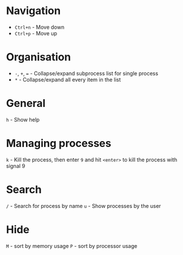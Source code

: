 # Navigation
* `Ctrl+n` - Move down
* `Ctrl+p` - Move up

# Organisation
* `-`, `+`, `=` - Collapse/expand subprocess list for single process
* `*` - Collapse/expand all every item in the list

# General
`h` - Show help

# Managing processes
`k` - Kill the process, then enter `9` and hit `<enter>` to kill the process with signal 9

# Search 
`/` - Search for process by name
`u` - Show processes by the user

# Hide 
`M` - sort by memory usage 
`P` - sort by processor usage
